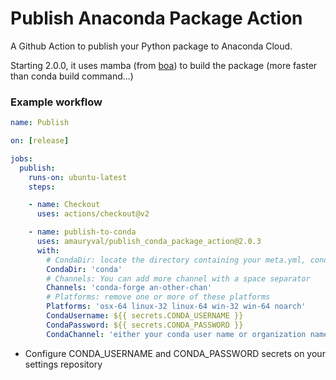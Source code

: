 # Publish Anaconda Package Action
A Github Action to publish your Python package to Anaconda Cloud.

Starting 2.0.0, it uses mamba (from [boa](https://boa-build.readthedocs.io/en/latest/index.html)) to build the package (more faster than conda build command...)

### Example workflow
```yaml
name: Publish

on: [release]

jobs:
  publish:
    runs-on: ubuntu-latest
    steps:

    - name: Checkout
      uses: actions/checkout@v2

    - name: publish-to-conda
      uses: amauryval/publish_conda_package_action@2.0.3
      with:
        # CondaDir: locate the directory containing your meta.yml, conda_build_config.yaml (...) files
        CondaDir: 'conda'
        # Channels: You can add more channel with a space separator
        Channels: 'conda-forge an-other-chan' 
        # Platforms: remove one or more of these platforms
        Platforms: 'osx-64 linux-32 linux-64 win-32 win-64 noarch'
        CondaUsername: ${{ secrets.CONDA_USERNAME }}
        CondaPassword: ${{ secrets.CONDA_PASSWORD }}
        CondaChannel: 'either your conda user name or organization name'
```

* Configure CONDA_USERNAME and CONDA_PASSWORD secrets on your settings repository
